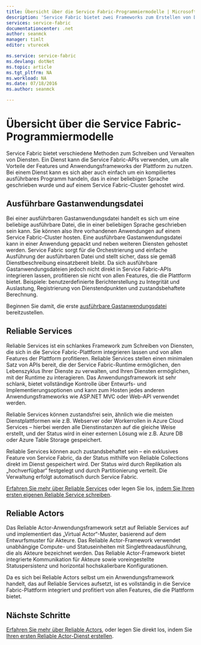 ```yaml
---
title: Übersicht über die Service Fabric-Programmiermodelle | Microsoft Docs
description: 'Service Fabric bietet zwei Frameworks zum Erstellen von Diensten: das Actors-Framework und das Services-Framework. Sie bieten unterschiedliche Kompromisse im Hinblick auf Einfachheit und Steuerung.'
services: service-fabric
documentationcenter: .net
author: seanmck
manager: timlt
editor: vturecek

ms.service: service-fabric
ms.devlang: dotNet
ms.topic: article
ms.tgt_pltfrm: NA
ms.workload: NA
ms.date: 07/18/2016
ms.author: seanmck

---
```

# Übersicht über die Service Fabric-Programmiermodelle
Service Fabric bietet verschiedene Methoden zum Schreiben und Verwalten von Diensten. Ein Dienst kann die Service Fabric-APIs verwenden, um alle Vorteile der Features und Anwendungsframeworks der Plattform zu nutzen. Bei einem Dienst kann es sich aber auch einfach um ein kompiliertes ausführbares Programm handeln, das in einer beliebigen Sprache geschrieben wurde und auf einem Service Fabric-Cluster gehostet wird.

## Ausführbare Gastanwendungsdatei
Bei einer ausführbaren Gastanwendungsdatei handelt es sich um eine beliebige ausführbare Datei, die in einer beliebigen Sprache geschrieben sein kann. Sie können also Ihre vorhandenen Anwendungen auf einem Service Fabric-Cluster hosten. Eine ausführbare Gastanwendungsdatei kann in einer Anwendung gepackt und neben weiteren Diensten gehostet werden. Service Fabric sorgt für die Orchestrierung und einfache Ausführung der ausführbaren Datei und stellt sicher, dass sie gemäß Dienstbeschreibung einsatzbereit bleibt. Da sich ausführbare Gastanwendungsdateien jedoch nicht direkt in Service Fabric-APIs integrieren lassen, profitieren sie nicht von allen Features, die die Plattform bietet. Beispiele: benutzerdefinierte Berichterstellung zu Integrität und Auslastung, Registrierung von Dienstendpunkten und zustandsbehaftete Berechnung.

Beginnen Sie damit, die erste [ausführbare Gastanwendungsdatei](service-fabric-deploy-existing-app.md) bereitzustellen.

## Reliable Services
Reliable Services ist ein schlankes Framework zum Schreiben von Diensten, die sich in die Service Fabric-Plattform integrieren lassen und von allen Features der Plattform profitieren. Reliable Services stellen einen minimalen Satz von APIs bereit, die der Service Fabric-Runtime ermöglichen, den Lebenszyklus Ihrer Dienste zu verwalten, und Ihren Diensten ermöglichen, mit der Runtime zu interagieren. Das Anwendungsframework ist sehr schlank, bietet vollständige Kontrolle über Entwurfs- und Implementierungsoptionen und kann zum Hosten jedes anderen Anwendungsframeworks wie ASP.NET MVC oder Web-API verwendet werden.

Reliable Services können zustandsfrei sein, ähnlich wie die meisten Dienstplattformen wie z.B. Webserver oder Workerrollen in Azure Cloud Services – hierbei werden alle Dienstinstanzen auf die gleiche Weise erstellt, und der Status wird in einer externen Lösung wie z.B. Azure DB oder Azure Table Storage gespeichert.

Reliable Services können auch zustandsbehaftet sein – ein exklusives Feature von Service Fabric, da der Status mithilfe von Reliable Collections direkt im Dienst gespeichert wird. Der Status wird durch Replikation als „hochverfügbar“ festgelegt und durch Partitionierung verteilt. Die Verwaltung erfolgt automatisch durch Service Fabric.

[Erfahren Sie mehr über Reliable Services](service-fabric-reliable-services-introduction.md) oder legen Sie los, [indem Sie Ihren ersten eigenen Reliable Service schreiben](service-fabric-reliable-services-quick-start.md).

## Reliable Actors
Das Reliable Actor-Anwendungsframework setzt auf Reliable Services auf und implementiert das „Virtual Actor“-Muster, basierend auf dem Entwurfsmuster für Akteure. Das Reliable Actor-Framework verwendet unabhängige Compute- und Statuseinheiten mit Singlethreadausführung, die als Akteure bezeichnet werden. Das Reliable Actor-Framework bietet integrierte Kommunikation für Akteure sowie voreingestellte Statuspersistenz und horizontal hochskalierbare Konfigurationen.

Da es sich bei Reliable Actors selbst um ein Anwendungsframework handelt, das auf Reliable Services aufsetzt, ist es vollständig in die Service Fabric-Plattform integriert und profitiert von allen Features, die die Plattform bietet.

## Nächste Schritte
[Erfahren Sie mehr über Reliable Actors](service-fabric-reliable-actors-introduction.md), oder legen Sie direkt los, indem Sie [Ihren ersten Reliable Actor-Dienst erstellen](service-fabric-reliable-actors-get-started.md).

<!---HONumber=AcomDC_0720_2016-->